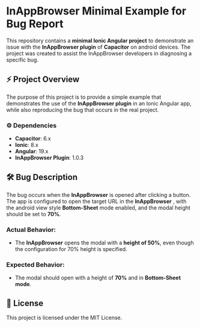 # InAppBrowser Minimal Example for Bug Report

This repository contains a **minimal Ionic Angular project** to demonstrate an issue with the **InAppBrowser plugin** of **Capacitor** on android devices. The project was created to assist the InAppBrowser developers in diagnosing a specific bug.

## ⚡ Project Overview

The purpose of this project is to provide a simple example that demonstrates the use of the **InAppBrowser plugin** in an Ionic Angular app, while also reproducing the bug that occurs in the real project.

### ⚙️ Dependencies

- **Capacitor**: 6.x
- **Ionic**: 8.x
- **Angular**: 19.x
- **InAppBrowser Plugin**: 1.0.3

## 🛠️ Bug Description

The bug occurs when the **InAppBrowser** is opened after clicking a button. The app is configured to open the target URL in the **InAppBrowser** , with the android view style **Bottom-Sheet** mode enabled, and the modal height should be set to **70%**.

### Actual Behavior:
- The **InAppBrowser** opens the modal with a **height of 50%**, even though the configuration for 70% height is specified.

### Expected Behavior:
- The modal should open with a height of **70%** and in **Bottom-Sheet mode**.

## 📄 License
This project is licensed under the MIT License.
